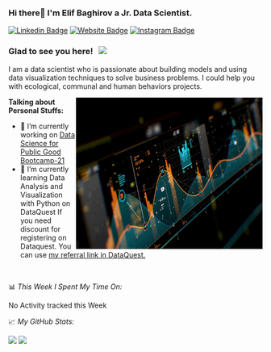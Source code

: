 ### Hi there👋 I'm Elif Baghirov a Jr. Data Scientist.

[![Linkedin Badge](https://img.shields.io/badge/-LinkedIn-0e76a8?style=flat-square&logo=Linkedin&logoColor=white)](https://www.linkedin.com/in/elif-kucukaslan-baghirov-545683a6/)
[![Website Badge](https://img.shields.io/badge/Website-3b5998?style=flat-square&logo=google-chrome&logoColor=white)](https://elifbaghirov.blogspot.com/)
[![Instagram Badge](https://img.shields.io/badge/-Instagram-e4405f?style=flat-square&logo=Instagram&logoColor=white)](https://www.instagram.com/elifkucukaslan/)

### Glad to see you here! &nbsp; ![](https://visitor-badge.glitch.me/badge?page_id=oceanox14.oceanox14)

I am a data scientist who is passionate about building models and using data visualization techniques to solve business problems. I could help you with ecological, communal and human behaviors projects.

<img width="370px" height="300px" align="right" alt="GIF" src="genesisvision.gif"/>



**Talking about Personal Stuffs:**

- 🔭 I’m currently working on [Data Science for Public Good Bootcamp-21 ](https://www.kodluyoruz.org/dspg/)
- 🌱 I’m currently learning Data Analysis and Visualization with Python on DataQuest 
If you need discount for registering on Dataquest. You can use [my referral link in DataQuest.](https://app.dataquest.io/referral-signup/d0rg8d1y/)

</br>


📊 *This Week I Spent My Time On:*
<!--START_SECTION:waka-->
No Activity tracked this Week
<!--END_SECTION:waka-->



📈 *My GitHub Stats:*

<p>
  <img height="180em" src="https://github-readme-stats.vercel.app/api?username=oceanox14&show_icons=true&hide_border=true&&count_private=true&include_all_commits=true" />
  <img height="180em" src="https://github-readme-stats.vercel.app/api/top-langs/?username=oceanox14&exclude_repo=KNN-Image-Classification&show_icons=true&hide_border=true&layout=compact&langs_count=8"/>
</p>























